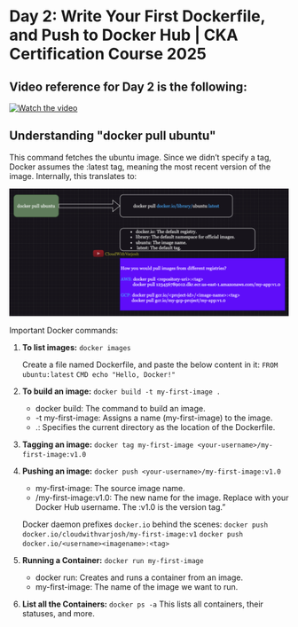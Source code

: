 # Day 2: Write Your First Dockerfile, and Push to Docker Hub | CKA Certification Course 2025

## Video reference for Day 2 is the following:

[![Watch the video](https://img.youtube.com/vi/YVq-3UWt63U/maxresdefault.jpg)](https://youtu.be/YVq-3UWt63U)

## Understanding "docker pull ubuntu"

This command fetches the ubuntu image. Since we didn’t specify a tag, Docker assumes the :latest tag, meaning the most recent version of the image.
Internally, this translates to:

![Alt text](/images/2a.png)

Important Docker commands:

 1. **To list images:**
`docker images`

    Create a file named Dockerfile, and paste the below content in it:
`FROM ubuntu:latest`
`CMD echo "Hello, Docker!"`

 2. **To build an image:**
 `docker build -t my-first-image .`
    - docker build: The command to build an image.
	- -t my-first-image: Assigns a name (my-first-image) to the image.
	- .: Specifies the current directory as the location of the Dockerfile.

3. **Tagging an image:**
	`docker tag my-first-image <your-username>/my-first-image:v1.0`

4. **Pushing an image:**
	`docker push <your-username>/my-first-image:v1.0`
	- my-first-image: The source image name.
	- <your-username>/my-first-image:v1.0: The new name for the image. Replace <your-username> with your Docker Hub username. The :v1.0 is the version tag.”
     
	Docker daemon prefixes `docker.io` behind the scenes:
    `docker push docker.io/cloudwithvarjosh/my-first-image:v1`
    `docker push docker.io/<username><imagename>:<tag>`

5. **Running a Container:**
	`docker run my-first-image`
	- docker run: Creates and runs a container from an image.
	- my-first-image: The name of the image we want to run.

6. **List all the Containers:**
`docker ps -a`
This lists all containers, their statuses, and more.